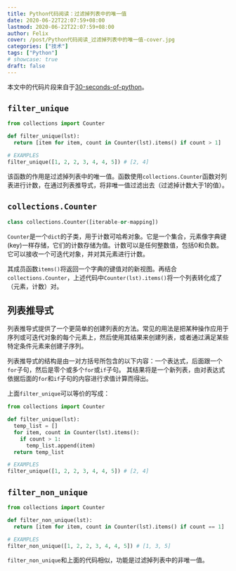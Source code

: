 ```yaml
---
title: Python代码阅读：过滤掉列表中的唯一值
date: 2020-06-22T22:07:59+08:00
lastmod: 2020-06-22T22:07:59+08:00
author: Felix
cover: /post/Python代码阅读_过滤掉列表中的唯一值-cover.jpg
categories: ["技术"]
tags: ["Python"]
# showcase: true
draft: false
---
```


本文中的代码片段来自于[30-seconds-of-python](https://github.com/30-seconds/30-seconds-of-python)。

<!--more-->

## `filter_unique`

```python
from collections import Counter

def filter_unique(lst):
  return [item for item, count in Counter(lst).items() if count > 1]

# EXAMPLES
filter_unique([1, 2, 2, 3, 4, 4, 5]) # [2, 4]
```

该函数的作用是过滤掉列表中的唯一值。函数使用`collections.Counter`函数对列表进行计数，在通过列表推导式，将非唯一值过滤出去（过滤掉计数大于1的值）。

## `collections.Counter`

```python
class collections.Counter([iterable-or-mapping])
```

`Counter`是一个`dict`的子类，用于计数可哈希对象。它是一个集合，元素像字典键(key)一样存储，它们的计数存储为值。计数可以是任何整数值，包括0和负数。它可以接收一个可迭代对象，并对其元素进行计数。

其成员函数`items()`将返回一个字典的键值对的新视图。再结合`collections.Counter`，上述代码中`Counter(lst).items()`将一个列表转化成了（元素，计数）对。

## 列表推导式

列表推导式提供了一个更简单的创建列表的方法。常见的用法是把某种操作应用于序列或可迭代对象的每个元素上，然后使用其结果来创建列表，或者通过满足某些特定条件元素来创建子序列。

列表推导式的结构是由一对方括号所包含的以下内容：一个表达式，后面跟一个`for`子句，然后是零个或多个`for`或`if`子句。 其结果将是一个新列表，由对表达式依据后面的`for`和`if`子句的内容进行求值计算而得出。

上面`filter_unique`可以等价的写成：

```python
from collections import Counter

def filter_unique(lst):
  temp_list = []
  for item, count in Counter(lst).items():
    if count > 1:
      temp_list.append(item)
  return temp_list

# EXAMPLES
filter_unique([1, 2, 2, 3, 4, 4, 5]) # [2, 4]
```

## `filter_non_unique`

```python
from collections import Counter

def filter_non_unique(lst):
  return [item for item, count in Counter(lst).items() if count == 1]

# EXAMPLES
filter_non_unique([1, 2, 2, 3, 4, 4, 5]) # [1, 3, 5]
```

`filter_non_unique`和上面的代码相似，功能是过滤掉列表中的非唯一值。